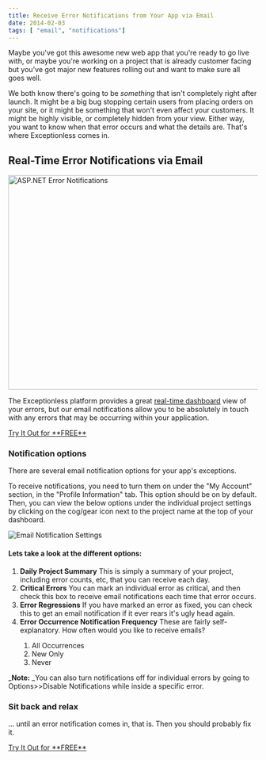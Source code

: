 ```yaml
---
title: Receive Error Notifications from Your App via Email
date: 2014-02-03
tags: [ "email", "notifications"]
---
```

Maybe you've got this awesome new web app that you're ready to go live with, or maybe you're working on a project that is already customer facing but you've got major new features rolling out and want to make sure all goes well.

We both know there's going to be _something_ that isn't completely right after launch. It might be a big bug stopping certain users from placing orders on your site, or it might be something that won't even affect your customers. It might be highly visible, or completely hidden from your view. Either way, you want to know when that error occurs and what the details are. That's where Exceptionless comes in.<!--more-->

## Real-Time Error Notifications via Email

<img loading="lazy" class="aligncenter size-full wp-image-147" alt="ASP.NET Error Notifications" src="/assets/img/news/notification.png" width="665" height="433" data-id="147" srcset="/assets/img/notification.png 665w, /assets/notification-300x195.png 300w" sizes="(max-width: 665px) 100vw, 665px" />

The Exceptionless platform provides a great [real-time dashboard](/project-portal-tour/ "Error Reporting Dashboard") view of your errors, but our email notifications allow you to be absolutely in touch with any errors that may be occurring within your application.

<div class="signup center">
  <a class="btn btn-large btn-primary" href="https://be.exceptionless.io/signup">Try It Out for **FREE**</a>
</div>

### Notification options

There are several email notification options for your app's exceptions.

To receive notifications, you need to turn them on under the "My Account" section, in the "Profile Information" tab. This option should be on by default. Then, you can view the below options under the individual project settings by clicking on the cog/gear icon next to the project name at the top of your dashboard.

![Email Notification Settings](/assets/img/news/email-notification-settings.png)

#### Lets take a look at the different options:

  1. **Daily Project Summary**
    This is simply a summary of your project, including error counts, etc, that you can receive each day.
  2. **Critical Errors**
    You can mark an individual error as critical, and then check this box to receive email notifications each time that error occurs.
  3. **Error Regressions**
    If you have marked an error as fixed, you can check this to get an email notification if it ever rears it's ugly head again.
  4. **Error Occurrence Notification Frequency**
    These are fairly self-explanatory. How often would you like to receive emails?</p>
      1. All Occurrences
      2. New Only
      3. Never

_**Note:** _You can also turn notifications off for individual errors by going to Options>>Disable Notifications while inside a specific error.

### Sit back and relax

... until an error notification comes in, that is. Then you should probably fix it.

<div class="signup center">
  <a class="btn btn-large btn-primary" href="https://be.exceptionless.io/signup">Try It Out for **FREE**</a>
</div>


